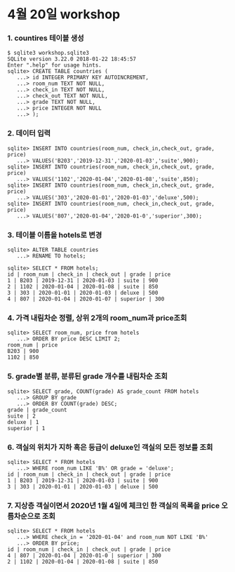# 4월 20일 workshop

### 1. countires 테이블 생성

```sqlite
$ sqlite3 workshop.sqlite3
SQLite version 3.22.0 2018-01-22 18:45:57
Enter ".help" for usage hints.
sqlite> CREATE TABLE countries (
   ...> id INTEGER PRIMARY KEY AUTOINCREMENT,
   ...> room_num TEXT NOT NULL,
   ...> check_in TEXT NOT NULL,
   ...> check_out TEXT NOT NULL,
   ...> grade TEXT NOT NULL,
   ...> price INTEGER NOT NULL
   ...> );
```

### 2. 데이터 입력

```sqlite
sqlite> INSERT INTO countries(room_num, check_in,check_out, grade, price)
   ...> VALUES('B203','2019-12-31','2020-01-03','suite',900);
sqlite> INSERT INTO countries(room_num, check_in,check_out, grade, price)
   ...> VALUES('1102','2020-01-04','2020-01-08','suite',850);
sqlite> INSERT INTO countries(room_num, check_in,check_out, grade, price)
   ...> VALUES('303','2020-01-01','2020-01-03','deluxe',500);
sqlite> INSERT INTO countries(room_num, check_in,check_out, grade, price)
   ...> VALUES('807','2020-01-04','2020-01-0','superior',300);
```

### 3. 테이블 이름을 hotels로 변경

```sqlite
sqlite> ALTER TABLE countries
   ...> RENAME TO hotels;
   
sqlite> SELECT * FROM hotels;
id | room_num | check_in | check_out | grade | price
1 | B203 | 2019-12-31 | 2020-01-03 | suite | 900
2 | 1102 | 2020-01-04 | 2020-01-08 | suite | 850
3 | 303 | 2020-01-01 | 2020-01-03 | deluxe | 500
4 | 807 | 2020-01-04 | 2020-01-07 | superior | 300
```

### 4. 가격 내림차순 정렬, 상위 2개의 room_num과 price조회

```sqlite
sqlite> SELECT room_num, price from hotels
   ...> ORDER BY price DESC LIMIT 2;
room_num | price
B203 | 900
1102 | 850
```

### 5. grade별 분류, 분류된 grade 개수를 내림차순 조회

```sqlite
sqlite> SELECT grade, COUNT(grade) AS grade_count FROM hotels                               
   ...> GROUP BY grade
   ...> ORDER BY COUNT(grade) DESC;
grade | grade_count
suite | 2
deluxe | 1
superior | 1
```

### 6. 객실의 위치가 지하 혹은 등급이 deluxe인 객실의 모든 정보를 조회

```sqlite
sqlite> SELECT * FROM hotels
   ...> WHERE room_num LIKE 'B%' OR grade = 'deluxe';
id | room_num | check_in | check_out | grade | price
1 | B203 | 2019-12-31 | 2020-01-03 | suite | 900
3 | 303 | 2020-01-01 | 2020-01-03 | deluxe | 500
```

### 7.  지상층 객실이면서 2020년 1월 4일에 체크인 한 객실의 목록을 price 오름차순으로 조회

```sqlite
sqlite> SELECT * FROM hotels
   ...> WHERE check_in = '2020-01-04' and room_num NOT LIKE 'B%'
   ...> ORDER BY price;
id | room_num | check_in | check_out | grade | price
4 | 807 | 2020-01-04 | 2020-01-0 | superior | 300
2 | 1102 | 2020-01-04 | 2020-01-08 | suite | 850
```
